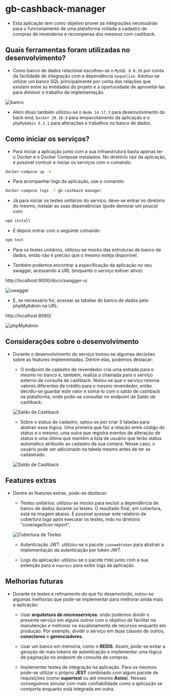 # gb-cashback-manager

+ Esta aplicação tem como objetivo prover as integrações necessárias para o funcionamento de uma plataforma voltada a cadastro de compras de revenderos e recompensa dos mesmos com cashback.

## Quais ferramentas foram utilizadas no desenvolvimento?

+ Como banco de dados relacional escolheu-se o `MySQL 8.0.26` por conta da facilidade de integração com a dependência `Sequelize`. Adotou-se utilizar um banco SQL principalmente por conta das relações que existem entre as entidades do projeto e a oportunidade de aproveitá-las para diminuir o trabalho de implementação.

![banco](resources/ER.png "Diagrama de Relacionamentos Implementado")

+ Além disso também utilizou-se o `Node 14.17.3` para desenvolvimento do back-end, `Docker 20.10.8` para empacotamento da aplicação e o `phpMyAdmin 5.1.1` para alterações e trabalhos no banco de dados.

## Como iniciar os serviços?

+ Para iniciar a aplicação junto com a sua infraestrutura basta apenas ter o Docker e o Docker Compose instalados. No diretório raiz da aplicação, é possível contruir e iniciar os serviços com o comando:

```bash
docker-compose up -d
```

+ Para acompanhar logs da aplicação, use o comando:

```bash
docker-compose logs -f gb-cashback-manager
```

+ Já para iniciar os testes unitários do serviço, deve-se entrar no diretório do mesmo, instalar as suas dependências (pode demorar um pouco) com:

```bash
npm install
```

+ E depois entrar com o seguinte comando:

```bash
npm test
```
+ Para os testes unitários, utilizou-se mocks das estruturas de banco de dados, então não é preciso que o mesmo esteja disponível.

+ Também podemos encontrar a especificação da aplicação no seu swagger, acessando a URL (enquanto o serviço estiver ativo):

http://localhost:9000/docs/swagger-ui

  ![swagger](resources/swagger.png "Especificação da Aplicação")


  + E, se necessário for, acessar as tabelas do banco de dados pelo phpMyAdmin na URL:

  http://localhost:8080/

  ![phpMyAdmin](resources/phpmyadmin.png "Gerenciador de banco de dados")

## Considerações sobre o desenvolvimento

+ Durante o desenvolvimento do serviço tomou-se algumas decisões sobre as features implementadas. Dentre elas, podemos destacar:

  - O endpoint de cadastro de revendedor cria uma entrada para o mesmo no banco e, também, realiza a chamada para o serviço externo de consulta de cashback. Notou-se que o serviço retorna valores diferentes de crédito para o mesmo revendedor, então decidiu-se guardar este valor e somá-lo com o saldo de cashback na plataforma, onde pode-se consultar no endpoint de Saldo de cashback:

  ![Saldo de Cashback](resources/cashback.png "Saldo de Cashback")

  - Sobre o status de cadastro, optou-se por criar 3 tabelas para abstrair essa lógica. Uma primeira que faz a relação entre código do status e o mesmo, uma outra que registra eventos de alteração de status e uma última que mantém a lista de usuário que terão status automático atribuido ao cadastro da sua compra. Nesse caso, o usuário pode ser adicionado na tabela mesmo antes de ter se cadastrado.

  ![Saldo de Cashback](resources/cpfAprovado.png "CPF com status aprovado")

## Features extras

 + Dentre as features extras, pode-se destacar: 
   - Testes unitários: utilizou-se mocks para excluir a dependência de banco de dados durante os testes. O resultado final, em cobertura, está na imagem abaixo. É possível acessar este relatório de cobertura logo após executar os testes, indo no diretório "coverage/lcov-report".

   ![Cobertura de Testes](resources/cobertura.png "Cobertura de Testes")

   - Autenticação JWT: utilizou-se o pacote `jsonwebtoken` para abstrair a implementação da autenticação por token JWT.

   - Logs da aplicação: utilizou-se o pacote `PINO` junto com a sua extenção para o `express` para exibir logs da aplicação.
## Melhorias futuras

+ Durante os testes e refinamento do que foi desenvolvido, notou-se algumas melhorias que pode-se implementar para melhorar ainda mais a aplicação:

  - Usar **arquitetura de microsserviços**: onde podemos dividir o presente serviço em alguns outros com o objetivo de facilitar na manutenção e melhorar no escalonamento de recursos enquanto em produção. Por exemplo, dividir o serviço em duas classes de outros, **conectores** e **gerenciadores**.

  - Usar um banco em memória, como o **REDIS**. Assim, pode-se evitar a geração de mais tokens de autenticação e implementar uma lógica de paginação no endpoint de consulta de compras.

  - Implementar testes de integração na aplicação. Para os mesmos pode-se utilizar o próprio **JEST** combinado com algum pacote de requisições (como **supertest** ou até mesmo **Axios**). Nesses conseguimos simular com mais confiabilidade como a aplicação se comporta enquanto está integrada em outra.